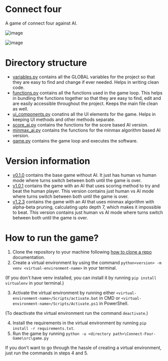 # Connect four
A game of connect four against AI.

![image](https://github.com/gdsc-ipsacademy/Connect-Four-Game/assets/81830617/9ffb20cd-9c8e-40fd-9fb6-8942ffdb02a1)


![image](https://github.com/gdsc-ipsacademy/Connect-Four-Game/assets/81830617/469ed5b2-7d2f-4d5f-93b9-31bc19134d24)


# Directory structure
- [variables.py](https://github.com/gdsc-ipsacademy/Connect-Four-Game/blob/main/src/variables.py) contains all the GLOBAL variables for the project so that they are easy to find and change if ever needed. Helps in writing clean code.
- [functions.py](https://github.com/gdsc-ipsacademy/Connect-Four-Game/blob/main/src/functions.py) contains all the functions used in the game loop. This helps in bundling the functions together so that they are easy to find, edit and are easily accessible throughout the project. Keeps the main file clean as well.
- [ui_components.py](https://github.com/gdsc-ipsacademy/Connect-Four-Game/blob/main/src/ui_components.py) conatins all the UI elements for the game. Helps in keeping UI methods and other methods separate.
- [score_ai.py](https://github.com/gdsc-ipsacademy/Connect-Four-Game/blob/main/src/score_ai.py) contains the functions for the score based AI version.
- [minmax_ai.py](https://github.com/gdsc-ipsacademy/Connect-Four-Game/blob/main/src/minmax_ai.py) contains the functions for the minmax algorithm based AI version.
- [game.py](https://github.com/gdsc-ipsacademy/Connect-Four-Game/blob/main/src/game.py) contains the game loop and executes the software.

# Version information
- [v0.1.0](https://github.com/gdsc-ipsacademy/Connect-Four-Game/releases/tag/v0.1.0) contains the base game without AI. It just has human vs human mode where turns switch between both until the game is over.
- [v1.0.1](https://github.com/gdsc-ipsacademy/Connect-Four-Game/releases/tag/v1.0.1) contains the game with an AI that uses scoring method to try and beat the human player. This version contains just human vs AI mode where turns switch between both until the game is over.
- [v1.2.3](https://github.com/gdsc-ipsacademy/Connect-Four-Game/releases/tag/v1.2.3) contains the game with an AI that uses minmax algorithm with alpha-beta pruning, calculating upto depth 7, which makes it impossible to beat. This version contains just human vs AI mode where turns switch between both until the game is over.

# How to run the game?
1. Clone the repository to your machine following [how to clone a repo](https://docs.github.com/en/repositories/creating-and-managing-repositories/cloning-a-repository) documentation.
2. Create a virtual environment by using the command `python<version> -m venv <virtual-environment-name>` in your terminal.

(If you don't have venv installed, you can install it by running `pip install virtualenv` in your terminal.)

3. Activate the virtual environment by running either `<virtual-environment-name>/Scripts/activate.bat` in CMD or `<virtual-environment-name>/Scripts/Activate.ps1` in PowerShell.

(To deactivate the virtual environment run the command `deactivate`.)

4. Install the requirements in the virtual environment by running `pip install -r requirements.txt`.
5. Run the game by running `python -u <directory path>\Connect-Four-Game\src\game.py`

If you don't want to go through the hassle of creating a virtual environment, just run the commands in steps 4 and 5.
